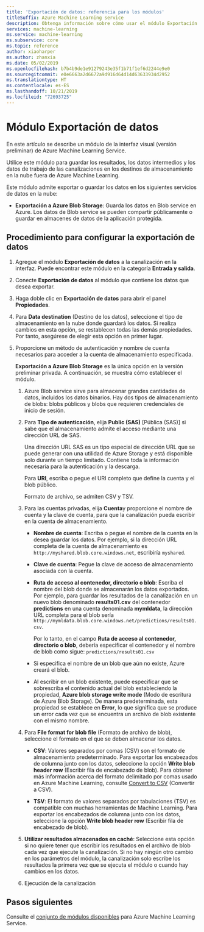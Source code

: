 ```yaml
---
title: 'Exportación de datos: referencia para los módulos'
titleSuffix: Azure Machine Learning service
description: Obtenga información sobre cómo usar el módulo Exportación de datos en Azure Machine Learning Service para guardar los resultados, los datos intermedios y los datos de trabajo de las canalizaciones en los destinos de almacenamiento en la nube fuera de Azure Machine Learning.
services: machine-learning
ms.service: machine-learning
ms.subservice: core
ms.topic: reference
author: xiaoharper
ms.author: zhanxia
ms.date: 05/02/2019
ms.openlocfilehash: b7b4b9de1e91279243e35f1b71f1ef6d2244e9e0
ms.sourcegitcommit: e0e6663a2d6672a9d916d64d14d63633934d2952
ms.translationtype: HT
ms.contentlocale: es-ES
ms.lasthandoff: 10/21/2019
ms.locfileid: "72693725"
---
```

# <a name="export-data-module"></a>Módulo Exportación de datos

En este artículo se describe un módulo de la interfaz visual (versión preliminar) de Azure Machine Learning Service.

Utilice este módulo para guardar los resultados, los datos intermedios y los datos de trabajo de las canalizaciones en los destinos de almacenamiento en la nube fuera de Azure Machine Learning.

Este módulo admite exportar o guardar los datos en los siguientes servicios de datos en la nube:


- **Exportación a Azure Blob Storage**: Guarda los datos en Blob service en Azure. Los datos de Blob service se pueden compartir públicamente o guardar en almacenes de datos de la aplicación protegida.

  
## <a name="how-to-configure-export-data"></a>Procedimiento para configurar la exportación de datos

1. Agregue el módulo **Exportación de datos** a la canalización en la interfaz. Puede encontrar este módulo en la categoría **Entrada y salida**.

2. Conecte **Exportación de datos** al módulo que contiene los datos que desea exportar.

3. Haga doble clic en **Exportación de datos** para abrir el panel **Propiedades**.

4. Para **Data destination** (Destino de los datos), seleccione el tipo de almacenamiento en la nube donde guardará los datos. Si realiza cambios en esta opción, se restablecen todas las demás propiedades. Por tanto, asegúrese de elegir esta opción en primer lugar.

5. Proporcione un método de autenticación y nombre de cuenta necesarios para acceder a la cuenta de almacenamiento especificada.

    **Exportación a Azure Blob Storage** es la única opción en la versión preliminar privada. A continuación, se muestra cómo establecer el módulo.
    1. Azure Blob service sirve para almacenar grandes cantidades de datos, incluidos los datos binarios. Hay dos tipos de almacenamiento de blobs: blobs públicos y blobs que requieren credenciales de inicio de sesión.

    2. Para **Tipo de autenticación**, elija **Public (SAS)** [Pública (SAS)] si sabe que el almacenamiento admite el acceso mediante una dirección URL de SAS.

          Una dirección URL SAS es un tipo especial de dirección URL que se puede generar con una utilidad de Azure Storage y está disponible solo durante un tiempo limitado.  Contiene toda la información necesaria para la autenticación y la descarga.

        Para **URI**, escriba o pegue el URI completo que define la cuenta y el blob público.

        Formato de archivo, se admiten CSV y TSV.

    3. Para las cuentas privadas, elija **Cuenta**y proporcione el nombre de cuenta y la clave de cuenta, para que la canalización pueda escribir en la cuenta de almacenamiento.

         - **Nombre de cuenta**: Escriba o pegue el nombre de la cuenta en la desea guardar los datos. Por ejemplo, si la dirección URL completa de la cuenta de almacenamiento es `http://myshared.blob.core.windows.net`, escribiría `myshared`.

        - **Clave de cuenta**: Pegue la clave de acceso de almacenamiento asociada con la cuenta.

        -  **Ruta de acceso al contenedor, directorio o blob**: Escriba el nombre del blob donde se almacenarán los datos exportados. Por ejemplo, para guardar los resultados de la canalización en un nuevo blob denominado **results01.csv** del contenedor **predictions** en una cuenta denominada **mymldata**, la dirección URL completa para el blob sería `http://mymldata.blob.core.windows.net/predictions/results01.csv`.

            Por lo tanto, en el campo **Ruta de acceso al contenedor, directorio o blob**, debería especificar el contenedor y el nombre de blob como sigue: `predictions/results01.csv`

        - Si especifica el nombre de un blob que aún no existe, Azure creará el blob.

       -  Al escribir en un blob existente, puede especificar que se sobrescriba el contenido actual del blob estableciendo la propiedad, **Azure blob storage write mode** (Modo de escritura de Azure Blob Storage). De manera predeterminada, esta propiedad se establece en **Error**, lo que significa que se produce un error cada vez que se encuentra un archivo de blob existente con el mismo nombre.


    4. Para **File format for blob file** (Formato de archivo de blob), seleccione el formato en el que se deben almacenar los datos.

        - **CSV**: Valores separados por comas (CSV) son el formato de almacenamiento predeterminado. Para exportar los encabezados de columna junto con los datos, seleccione la opción **Write blob header row** (Escribir fila de encabezado de blob).  Para obtener más información acerca del formato delimitado por comas usado en Azure Machine Learning, consulte [Convert to CSV](./convert-to-csv.md) (Convertir a CSV).

        - **TSV**: El formato de valores separados por tabulaciones (TSV) es compatible con muchas herramientas de Machine Learning. Para exportar los encabezados de columna junto con los datos, seleccione la opción **Write blob header row** (Escribir fila de encabezado de blob).  

 
    5. **Utilizar resultados almacenados en caché**: Seleccione esta opción si no quiere tener que escribir los resultados en el archivo de blob cada vez que ejecute la canalización. Si no hay ningún otro cambio en los parámetros del módulo, la canalización solo escribe los resultados la primera vez que se ejecuta el módulo o cuando hay cambios en los datos.

    6. Ejecución de la canalización

## <a name="next-steps"></a>Pasos siguientes

Consulte el [conjunto de módulos disponibles](module-reference.md) para Azure Machine Learning Service. 